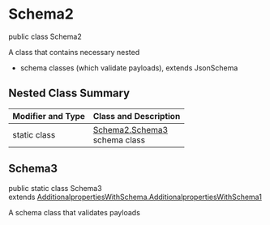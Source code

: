 # Schema2
public class Schema2

A class that contains necessary nested
- schema classes (which validate payloads), extends JsonSchema

## Nested Class Summary
| Modifier and Type | Class and Description |
| ----------------- | ---------------------- |
| static class | [Schema2.Schema3](#schema3)<br> schema class |

## Schema3
public static class Schema3<br>
extends [AdditionalpropertiesWithSchema.AdditionalpropertiesWithSchema1](../../../../../../components/schemas/AdditionalpropertiesWithSchema.md#additionalpropertieswithschema1)

A schema class that validates payloads
